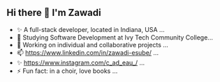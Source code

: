## Hi there 👋 I'm Zawadi

- ✨ A full-stack developer, located in Indiana, USA ...
- 🌱 Studying Software Development at Ivy Tech Community College...
- 👯 Working on individual and collaborative projects ...
- 📫 https://www.linkedin.com/in/zawadi-esube/ ...
- ✨ https://www.instagram.com/c_ad_eau_/ ...
- ⚡ Fun fact: in a choir, love books ...

